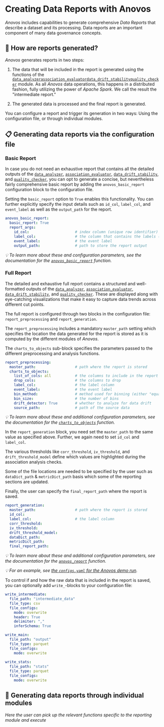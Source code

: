 # Creating Data Reports with Anovos

_Anovos_ includes capabilities to generate comprehensive _Data Reports_ that describe a dataset
and its processing. Data reports are an important component of many data governance concepts.

## 📑 How are reports generated?

_Anovos_ generates reports in two steps:

1. The data that will be included in the report is generated using the functions of the 
   [`data_analyzer`](../../docs/anovos-modules-overview/data-analyzer/index.md)[`association_evaluator`](../../docs/anovos-modules-overview/association-evaluator/index.md)[`data_drift_stability`](../../docs/anovos-modules-overview/data_drift_and_stability_index/index.md)[`quality_checker`](../../docs/anovos-modules-overview/quality-checker/index.md) module.
   As all _Anovos_ data operations, this happens in a distributed fashion,
   fully utilizing the power of _Apache Spark_.
   We call the result the "intermediate report."

2. The generated data is processed and the final report is generated.

You can configure a report and trigger its generation in two ways:
Using the configuration file, or through individual modules.

## 📋 Generating data reports via the configuration file

### Basic Report

In case you do not need an exhaustive report that contains all the detailed outputs of the
[`data_analyzer`](../../docs/anovos-modules-overview/data-analyzer/index.md),
[`association_evaluator`](../../docs/anovos-modules-overview/association-evaluator/index.md),
[`data_drift_stability`](../../docs/anovos-modules-overview/data_drift_and_stability_index/index.md), and
[`quality_checker`](../../docs/anovos-modules-overview/quality-checker/index.md),
you can opt to generate a concise, but nevertheless fairly comprehensive basic report by adding the
`anovos_basic_report` configuration block to the configuration file.

Setting the `basic_report` option to `True` enables this functionality. 
You can further explicitly specify the input details such as `id_col`, `label_col`, and `event_label`
as well as the `output_path` for the report.

```yaml
anovos_basic_report:
  basic_report: True
  report_args:
    id_col:                     # index column (unique row identifier)
    label_col:                  # the column that contains the labels (required for supervised learning, leave blank otherwise)
    event_label:                # the event label
    output_path:                # path to store the report output
```

_💡 To learn more about these and configuration parameters, see the documentation for the
[`anovos_basic_report`](../../api/data_report/basic_report_generation.md#anovos_basic_report) function._

### Full Report

The detailed and exhaustive full report contains a structured and well-formatted outputs of the
[`data_analyzer`](../../docs/anovos-modules-overview/data-analyzer/index.md),
[`association_evaluator`](../../docs/anovos-modules-overview/association-evaluator/index.md),
[`data_drift_stability`](../../docs/anovos-modules-overview/data_drift_and_stability_index/index.md), and
[`quality_checker`](../../docs/anovos-modules-overview/quality-checker/index.md).
These are displayed along with eye-catching visualizations that make it easy to capture data trends across different cut points.

The full report is configured through two blocks in the configuration file: `report_preprocessing` and  `report_generation`.

The `report_preprocessing` includes a mandatory `master_path` setting which specifies the location
the data generated for the report is stored as it is computed by the different modules of _Anovos_.

The `charts_to_objects` sub-block specifies the parameters passed to the different preprocessing and analysis functions. 

```yaml
report_preprocessing:
  master_path:                  # path where the report is stored
  charts_to_objects:
    list_of_cols: all           # the columns to include in the report
    drop_cols:                  # the columns to drop
    label_col:                  # the label column
    event_label:                # the event label
    bin_method:                 # method used for binning (either "equal_frequency" or "equal_range")
    bin_size:                   # the number of bins
    drift_detector: True        # whether to analyze for data drift
    source_path:                # path of the source data
```
_💡 To learn more about these and additional configuration parameters, see the documentation for the
[`charts_to_objects`](../../api/data_report/report_preprocessing.md#charts_to_objects) function._

In the `report_generation` block, you need set the `master_path` to the same value as specified above.
Further, we again need to set `id_col` and `label_col`.

The various thresholds like `corr_threshold`, `iv_threshold`, and `drift_threshold_model` define which values
are highlighted during the association analysis checks.

Some of the file locations are needed to be specified by the user such as `dataDict_path` & `metricDict_path` 
basis which some of the reporting sections are updated. 

Finally, the user can specify the `final_report_path` where the report is saved.

```yaml
report_generation:
  master_path:                  # path where the report is stored
  id_col:
  label_col:                    # the label column
  corr_threshold:
  iv_threshold:
  drift_threshold_model:
  dataDict_path:
  metricDict_path:
  final_report_path:
```
_💡 To learn more about these and additional configuration parameters, see the documentation for the
[`anovos_report`](../../api/data_report/report_generation.md#anovos_report) function._

_💡 For an example, see
[the `configs.yaml` for the Anovos demo run](https://github.com/anovos/anovos/blob/main/config/configs.yaml)._

To control if and how the raw data that is included in the report is saved,
you can optionally add `write_`-blocks to your configuration file:

```yaml
write_intermediate:
  file_path: "intermediate_data"
  file_type: csv
  file_configs:
    mode: overwrite
    header: True
    delimiter: ","
    inferSchema: True

write_main:
  file_path: "output"
  file_type: parquet
  file_configs:
    mode: overwrite
    
write_stats:
  file_path: "stats"
  file_type: parquet
  file_configs:
    mode: overwrite
```

## 🦄 Generating data reports through individual modules

*Here the user can pick up the relevant functions specific to the reporting module and execute*
